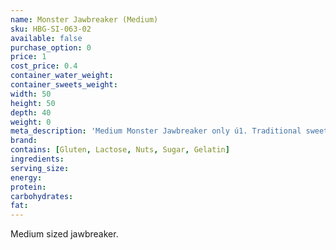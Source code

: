 ```yaml
---
name: Monster Jawbreaker (Medium)
sku: HBG-SI-063-02
available: false
purchase_option: 0
price: 1
cost_price: 0.4
container_water_weight: 
container_sweets_weight: 
width: 50
height: 50
depth: 40
weight: 0
meta_description: 'Medium Monster Jawbreaker only ú1. Traditional sweets and more at Humbugs Confectionery Store. Specialists in satisfying your sweet tooth!'
brand: 
contains: [Gluten, Lactose, Nuts, Sugar, Gelatin]
ingredients: 
serving_size: 
energy: 
protein: 
carbohydrates: 
fat: 
---
```

Medium sized jawbreaker.